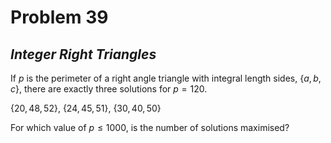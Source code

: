 # Problem 39
## _Integer Right Triangles_



If $p$ is the perimeter of a right angle triangle with integral length sides, $`\{a, b, c\}`$, there are exactly three solutions for $p = 120$.

$`\{20, 48, 52\}`$, $`\{24, 45, 51\}`$, $`\{30, 40, 50\}`$

For which value of $p \leq 1000$, is the number of solutions maximised?
